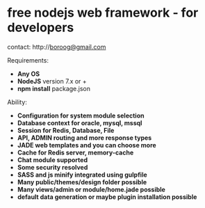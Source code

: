 # free nodejs web framework - for developers
contact: http://boroog@gmail.com

Requirements: 
- **Any OS**
- **NodeJS** version 7.x or +
- **npm install** package.json

Ability: 
- **Configuration for system module selection**
- **Database context for oracle, mysql, mssql**
- **Session for Redis, Database, File**
- **API, ADMIN routing and more response types**
- **JADE web templates and you can choose more**
- **Cache for Redis server, memory-cache**
- **Chat module supported**
- **Some security resolved**
- **SASS and js minify integrated using gulpfile**
- **Many public/themes/design folder possible**
- **Many views/admin or module/home.jade possible**
- **default data generation or maybe plugin installation possible**
